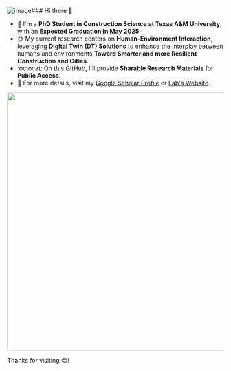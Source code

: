 ![image](https://github.com/yoojunT/yoojunT/assets/82762722/603cc295-c644-4c0e-9d87-cb24e9639185)### Hi there 👋
- 🔭 I'm a **PhD Student in Construction Science at Texas A&M University**, with an **Expected Graduation in May 2025**.
- 🌞 My current research centers on **Human-Environment Interaction**, leveraging **Digital Twin (DT) Solutions** to enhance the interplay between humans and environments **Toward Smarter and more Resilient Construction and Cities**.
- :octocat: On this GitHub, I'll provide **Sharable Research Materials** for **Public Access**. </br>
- 👯  For more details, visit my [Google Scholar Profile](https://scholar.google.com/citations?user=hYRXPWgAAAAJ&hl=en) or [Lab's Website](https://www.hamresearchgroup.com/).

<p align="left">
    <img width="600" src="./img/DT_f.png">
</p>

Thanks for visiting 😊!
